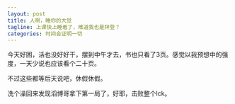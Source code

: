 ```yaml
---
layout: post
title: 人啊，睡你的大觉
tagline: 上课快上睡着了，难道我也是拜登？
categories: 时间会证明一切
---
```


今天好困，活也没好好干，摆到中午才去，书也只看了3页。感觉以我预想中的强度，一天少说也应该看个二十页。

不过这些都等后天说吧，休假休假。

洗个澡回来发现滔博哥拿下第一局了，好耶，击败整个lck。